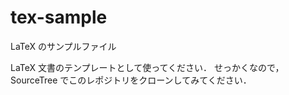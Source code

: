 tex-sample
==========

LaTeX のサンプルファイル

LaTeX 文書のテンプレートとして使ってください．
せっかくなので，SourceTree でこのレポジトリをクローンしてみてください．
